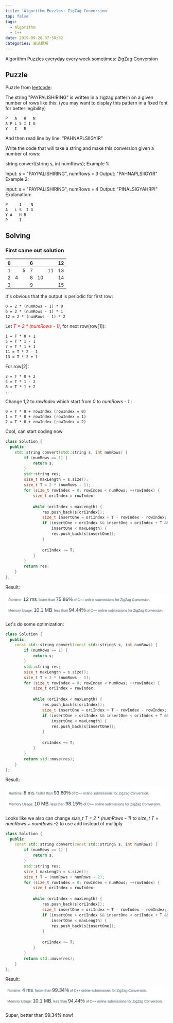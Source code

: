 ```yaml
---
title: 'Algorithm Puzzles: ZigZag Conversion'
top: false
tags:
  - Algorithm
  - C++
date: 2019-09-28 07:58:32
categories: 算法题解
---
```


Algorithm Puzzles ~~everyday~~ ~~every week~~ sometimes: ZigZag Conversion

<!--more-->

## Puzzle

Puzzle from [leetcode](https://leetcode.com):

The string "PAYPALISHIRING" is written in a zigzag pattern on a given number of rows like this: (you may want to display this pattern in a fixed font for better legibility)
```
P   A   H   N
A P L S I I G
Y   I   R
```
And then read line by line: "PAHNAPLSIIGYIR"

Write the code that will take a string and make this conversion given a number of rows:

string convert(string s, int numRows);
Example 1:

Input: s = "PAYPALISHIRING", numRows = 3
Output: "PAHNAPLSIIGYIR"
Example 2:

Input: s = "PAYPALISHIRING", numRows = 4
Output: "PINALSIGYAHRPI"
Explanation:
```
P     I    N
A   L S  I G
Y A   H R
P     I
```

## Solving
### First came out solution

|   0   |       |       |   6   |       |       |  12   |
| :---: | :---: | :---: | :---: | :---: | :---: | :---: |
|   1   |       |   5   |   7   |       |  11   |  13   |
|   2   |   4   |       |   8   |  10   |       |  14   |
|   3   |       |       |   9   |       |       |  15   |

It's obvious that the output is periodic for first row:
```
0 = 2 * (numRows - 1) * 0
6 = 2 * (numRows - 1) * 1
12 = 2 * (numRows - 1) * 2
```

Let <span style="color:red">*T = 2 * (numRows - 1)*</span>, for next row(row[1]):
```
1 = T * 0 + 1 
5 = T * 1 - 1
7 = T * 1 + 1
11 = T * 2 - 1
13 = T * 2 + 1
```

For row[2]:
```
2 = T * 0 + 2
4 = T * 1 - 2
8 = T * 1 + 2
... 
```

Change 1,2 to *rowIndex* which start from *0* to *numRows - 1* :
```
0 = T * 0 + rowIndex (rowIndex = 0)
1 = T * 0 + rowIndex (rowIndex = 1)
2 = T * 0 + rowIndex (rowIndex = 2)
```


Cool, can start coding now

```cpp
class Solution {
  public:
    std::string convert(std::string s, int numRows) {
        if (numRows == 1) {
            return s;
        }
        std::string res;
        size_t maxLength = s.size();
        size_t T = 2 * (numRows - 1);
        for (size_t rowIndex = 0; rowIndex < numRows; ++rowIndex) {
            size_t oriIndex = rowIndex;

            while (oriIndex < maxLength) {
                res.push_back(s[oriIndex]);
                size_t insertOne = oriIndex + T - rowIndex - rowIndex;
                if (insertOne > oriIndex && insertOne < oriIndex + T &&
                    insertOne < maxLength) {
                    res.push_back(s[insertOne]);
                }

                oriIndex += T;
            }
        }
        return res;
    }
};
```

Result:

![](Algorithm-Puzzles-ZigZag-Conversion/s1.png)

Let's do some optimization:

```cpp
class Solution {
  public:
    const std::string convert(const std::string& s, int numRows) {
        if (numRows == 1) {
            return s;
        }
        std::string res;
        size_t maxLength = s.size();
        size_t T = 2 * (numRows - 1);
        for (size_t rowIndex = 0; rowIndex < numRows; ++rowIndex) {
            size_t oriIndex = rowIndex;

            while (oriIndex < maxLength) {
                res.push_back(s[oriIndex]);
                size_t insertOne = oriIndex + T - rowIndex - rowIndex;
                if (insertOne > oriIndex && insertOne < oriIndex + T &&
                    insertOne < maxLength) {
                    res.push_back(s[insertOne]);
                }

                oriIndex += T;
            }
        }
        return std::move(res);
    }
};
```

Result:

![](Algorithm-Puzzles-ZigZag-Conversion/s2.png)

Looks like we also can change *size_t T = 2 * (numRows - 1)* to *size_t T = numRows + numRows -2* to use add instead of multiply

```cpp
class Solution {
  public:
    const std::string convert(const std::string& s, int numRows) {
        if (numRows == 1) {
            return s;
        }
        std::string res;
        size_t maxLength = s.size();
        size_t T = (numRows + numRows - 2);
        for (size_t rowIndex = 0; rowIndex < numRows; ++rowIndex) {
            size_t oriIndex = rowIndex;

            while (oriIndex < maxLength) {
                res.push_back(s[oriIndex]);
                size_t insertOne = oriIndex + T - rowIndex - rowIndex;
                if (insertOne > oriIndex && insertOne < oriIndex + T &&
                    insertOne < maxLength) {
                    res.push_back(s[insertOne]);
                }

                oriIndex += T;
            }
        }
        return std::move(res);
    }
};
```

Result:

![](Algorithm-Puzzles-ZigZag-Conversion/s3.png)

Super, better than 99.34% now!
